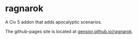 ragnarok
========

A Civ 5 addon that adds apocalyptic scenarios.

The github-pages site is located at [gensior.github.io/ragnarok](http://gensior.github.io/ragnarok/).

